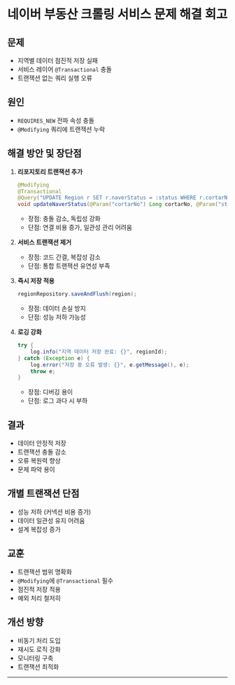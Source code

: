 # 네이버 부동산 크롤링 서비스 문제 해결 회고

## 문제
- 지역별 데이터 점진적 저장 실패  
- 서비스 레이어 `@Transactional` 충돌  
- 트랜잭션 없는 쿼리 실행 오류  

## 원인
- `REQUIRES_NEW` 전파 속성 충돌  
- `@Modifying` 쿼리에 트랜잭션 누락  

## 해결 방안 및 장단점

1. **리포지토리 트랜잭션 추가**  
   ```java
   @Modifying
   @Transactional
   @Query("UPDATE Region r SET r.naverStatus = :status WHERE r.cortarNo = :cortarNo")
   void updateNaverStatus(@Param("cortarNo") Long cortarNo, @Param("status") CrawlStatus status);
   ```
   - 장점: 충돌 감소, 독립성 강화  
   - 단점: 연결 비용 증가, 일관성 관리 어려움  

2. **서비스 트랜잭션 제거**  
   - 장점: 코드 간결, 복잡성 감소  
   - 단점: 통합 트랜잭션 유연성 부족  

3. **즉시 저장 적용**  
   ```java
   regionRepository.saveAndFlush(region);
   ```
   - 장점: 데이터 손실 방지  
   - 단점: 성능 저하 가능성  

4. **로깅 강화**  
   ```java
   try {
       log.info("지역 데이터 저장 완료: {}", regionId);
   } catch (Exception e) {
       log.error("저장 중 오류 발생: {}", e.getMessage(), e);
       throw e;
   }
   ```
   - 장점: 디버깅 용이  
   - 단점: 로그 과다 시 부하  

## 결과
- 데이터 안정적 저장  
- 트랜잭션 충돌 감소  
- 오류 복원력 향상  
- 문제 파악 용이  

## 개별 트랜잭션 단점
- 성능 저하 (커넥션 비용 증가)  
- 데이터 일관성 유지 어려움  
- 설계 복잡성 증가  

## 교훈
- 트랜잭션 범위 명확화  
- `@Modifying`에 `@Transactional` 필수  
- 점진적 저장 적용  
- 예외 처리 철저히  

## 개선 방향
- 비동기 처리 도입  
- 재시도 로직 강화  
- 모니터링 구축  
- 트랜잭션 최적화  
---